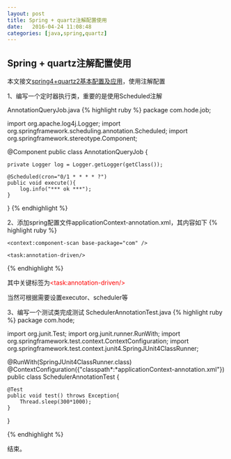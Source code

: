 ```yaml
---
layout: post
title: Spring + quartz注解配置使用
date:   2016-04-24 11:08:48
categories: [java,spring,quartz]
---
```


## Spring + quartz注解配置使用

本文接文<a href="/java/spring/quartz/2016/04/02/spring4-quartz2.html">spring4+quartz2基本配置及应用</a>，使用注解配置

1、编写一个定时器执行类，重要的是使用Scheduled注解

AnnotationQueryJob.java
{% highlight ruby %}
package com.hode.job;

import org.apache.log4j.Logger;
import org.springframework.scheduling.annotation.Scheduled;
import org.springframework.stereotype.Component;

@Component
public class AnnotationQueryJob {

	private Logger log = Logger.getLogger(getClass());
	
	@Scheduled(cron="0/1 * * * * ?")
	public void execute(){
		log.info("*** ok ***");
	}
	
}
{% endhighlight %}

2、添加spring配置文件applicationContext-annotation.xml，其内容如下
{% highlight ruby %}
<?xml version="1.0" encoding="UTF-8"?>
<beans xmlns="http://www.springframework.org/schema/beans"
	xmlns:mvc="http://www.springframework.org/schema/mvc" xmlns:xsi="http://www.w3.org/2001/XMLSchema-instance"
	xmlns:context="http://www.springframework.org/schema/context" xmlns:tx="http://www.springframework.org/schema/tx"
	xmlns:util="http://www.springframework.org/schema/util" xmlns:task="http://www.springframework.org/schema/task"
	xsi:schemaLocation="http://www.springframework.org/schema/beans http://www.springframework.org/schema/beans/spring-beans-4.0.xsd
        http://www.springframework.org/schema/mvc http://www.springframework.org/schema/mvc/spring-mvc-4.0.xsd  
        http://www.springframework.org/schema/tx http://www.springframework.org/schema/tx/spring-tx-4.0.xsd
        http://www.springframework.org/schema/context http://www.springframework.org/schema/context/spring-context-4.0.xsd
        http://www.springframework.org/schema/util http://www.springframework.org/schema/util/spring-util-4.0.xsd
        http://www.springframework.org/schema/task http://www.springframework.org/schema/task/spring-task-4.0.xsd">

	<context:component-scan base-package="com" />
    
    <task:annotation-driven/>
    
</beans>
{% endhighlight %}

其中关键标签为<font color="red">&lt;task:annotation-driven/&gt;</font>

当然可根据需要设置executor、scheduler等


3、编写一个测试类完成测试
SchedulerAnnotationTest.java
{% highlight ruby %}
package com.hode;

import org.junit.Test;
import org.junit.runner.RunWith;
import org.springframework.test.context.ContextConfiguration;
import org.springframework.test.context.junit4.SpringJUnit4ClassRunner;

@RunWith(SpringJUnit4ClassRunner.class)
@ContextConfiguration({"classpath*:*applicationContext-annotation.xml"})
public class SchedulerAnnotationTest {
	
	@Test
	public void test() throws Exception{
		Thread.sleep(300*1000);
	}
	
}

{% endhighlight %}

结束。
